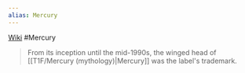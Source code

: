 ```yaml
---
alias: Mercury
---
```

[Wiki](https://en.wikipedia.org/wiki/Mercury_Records "Mercury Records")
#Mercury
> From its inception until the mid-1990s, the winged head of [[T1F/Mercury (mythology)|Mercury]] was the label's trademark. 
